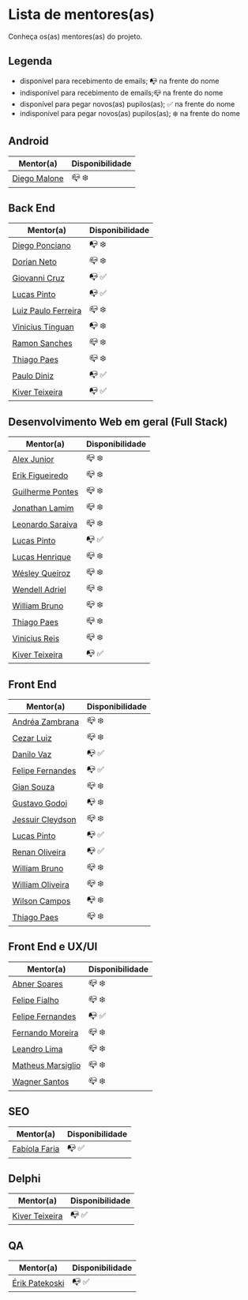 # Lista de mentores(as)

Conheça os(as) mentores(as) do projeto.

## Legenda

- disponível para recebimento de emails; :mailbox_with_no_mail: na frente do nome
- indisponível para recebimento de emails;:mailbox_closed: na frente do nome
- disponível para pegar novos(as) pupilos(as); :white_check_mark: na frente do nome
- indisponível para pegar novos(as) pupilos(as); :snowflake: na frente do nome

## Android

| Mentor(a)  | Disponibilidade |
| ------------- | ------------- |
| [Diego Malone](/mentors/profiles/diegomalone.md) |  :mailbox_closed: :snowflake: |

## Back End

| Mentor(a)  | Disponibilidade |
| ------------- | ------------- |
| [Diego Ponciano](/mentors/profiles/diego_ponciano.md) |  :mailbox_with_no_mail: :snowflake: |
| [Dorian Neto](/mentors/profiles/dorian_neto.md) |  :mailbox_closed: :snowflake: |
| [Giovanni Cruz](/mentors/profiles/giovannicruz97.md) |  :mailbox_with_no_mail: :white_check_mark: |
| [Lucas Pinto](/mentors/profiles/lucaspinto.md) |  :mailbox_with_no_mail: :white_check_mark: |
| [Luiz Paulo Ferreira](/mentors/profiles/luiz_paulof.md) |  :mailbox_closed: :snowflake: |
| [Vinicius Tinguan](/mentors/profiles/vinicius_tinguan.md) |  :mailbox_with_no_mail: :snowflake: |
| [Ramon Sanches](/mentors/profiles/raymonsanches.md) |  :mailbox_closed: :snowflake: |
| [Thiago Paes](/mentors/profiles/thiago_paes.md) |  :mailbox_closed: :snowflake: |
| [Paulo Diniz](/mentors/profiles/paulo_diniz.md) |  :mailbox_with_no_mail: :white_check_mark: |
| [Kiver Teixeira](/mentors/profiles/kiver.md) |  :mailbox_with_no_mail: :white_check_mark: |

## Desenvolvimento Web em geral (Full Stack)

| Mentor(a)  | Disponibilidade |
| ------------- | ------------- |
| [Alex Junior](/mentors/profiles/alexjunior012.md) |  :mailbox_closed: :snowflake: |
| [Erik Figueiredo](/mentors/profiles/erik_figueiredo.md) |  :mailbox_closed: :snowflake: |
| [Guilherme Pontes](/mentors/profiles/guilhermepontes.md) |  :mailbox_closed: :snowflake: |
| [Jonathan Lamim](/mentors/profiles/jonathan_lamim.md) |  :mailbox_closed: :snowflake: |
| [Leonardo Saraiva](/mentors/profiles/leonardo_saraiva.md) |  :mailbox_closed: :snowflake: |
| [Lucas Pinto](/mentors/profiles/lucaspinto.md) |  :mailbox_with_no_mail: :white_check_mark: |
| [Lucas Henrique](/mentors/profiles/lucas_henrique.md) |  :mailbox_closed: :snowflake: |
| [Wésley Queiroz](/mentors/profiles/wesley_queiroz.md) |  :mailbox_closed: :snowflake: |
| [Wendell Adriel](/mentors/profiles/wendell_adriel.md) |  :mailbox_closed: :snowflake: |
| [William Bruno](/mentors/profiles/william_bruno.md) |  :mailbox_closed: :snowflake: |
| [Thiago Paes](/mentors/profiles/thiago_paes.md) |  :mailbox_closed: :snowflake: |
| [Vinicius Reis](/mentors/profiles/vinicius_reis.md) |  :mailbox_closed: :snowflake: |
| [Kiver Teixeira](/mentors/profiles/kiver.md) |  :mailbox_with_no_mail: :white_check_mark: |

## Front End

| Mentor(a)  | Disponibilidade |
| ------------- | ------------- |
| [Andréa Zambrana](/mentors/profiles/andrea_zambrana.md) | :mailbox_closed: :snowflake: |
| [Cezar Luiz](/mentors/profiles/cezar_luiz.md) | :mailbox_closed: :snowflake: |
| [Danilo Vaz](/mentors/profiles/danilo_vaz.md) | :mailbox_with_no_mail: :white_check_mark: |
| [Felipe Fernandes](/mentors/profiles/felipe_fernandes.md) | :mailbox_with_no_mail: :white_check_mark: |
| [Gian Souza](/mentors/profiles/gian_souza.md) | :mailbox_closed: :snowflake: |
| [Gustavo Godoi](/mentors/profiles/gustavo_godoi.md) | :mailbox_with_no_mail: :snowflake: |
| [Jessuir Cleydson](/mentors/profiles/jessuir_cleydson.md) | :mailbox_closed: :snowflake: |
| [Lucas Pinto](/mentors/profiles/lucaspinto.md) |  :mailbox_with_no_mail: :white_check_mark: |
| [Renan Oliveira](/mentors/profiles/renan_oliveira.md) | :mailbox_with_no_mail: :white_check_mark: |
| [William Bruno](/mentors/profiles/william_bruno.md) | :mailbox_closed: :snowflake: |
| [William Oliveira](/mentors/profiles/william_oliveira.md) | :mailbox_closed: :snowflake: |
| [Wilson Campos](/mentors/profiles/wilson_campos.md) | :mailbox_with_no_mail: :snowflake: |
| [Thiago Paes](/mentors/profiles/thiago_paes.md) | :mailbox_closed: :snowflake: |

## Front End e UX/UI

| Mentor(a)  | Disponibilidade |
| ------------- | ------------- |
| [Abner Soares](/mentors/profiles/abner_alves.md) |  :mailbox_closed: :snowflake: |
| [Felipe Fialho](/mentors/profiles/felipe_fialho.md) |  :mailbox_closed: :snowflake: |
| [Felipe Fernandes](/mentors/profiles/felipe_fernandes.md) | :mailbox_with_no_mail: :white_check_mark: |
| [Fernando Moreira](/mentors/profiles/fernando_moreira.md) |  :mailbox_closed: :snowflake: |
| [Leandro Lima](/mentors/profiles/leandro_lima.md) |  :mailbox_closed: :snowflake: |
| [Matheus Marsiglio](/mentors/profiles/matheus_marsiglio.md) |  :mailbox_closed: :snowflake: |
| [Wagner Santos](/mentors/profiles/wagner_santos.md) |  :mailbox_closed: :snowflake: |

## SEO

| Mentor(a)  | Disponibilidade |
| ------------- | ------------- |
| [Fabíola Faria](/mentors/profiles/fabiola_faria.md) |  :mailbox_with_no_mail: :white_check_mark: |

## Delphi

| Mentor(a)  | Disponibilidade |
| ------------- | ------------- |
| [Kiver Teixeira](/mentors/profiles/kiver.md) |  :mailbox_with_no_mail: :white_check_mark: |

## QA

| Mentor(a)  | Disponibilidade |
| ------------- | ------------- |
| [Érik Patekoski](/mentors/profiles/erikpatekoski.md) |  :mailbox_with_no_mail: :white_check_mark: |
